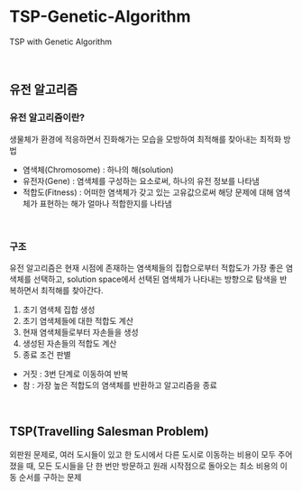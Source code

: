 # TSP-Genetic-Algorithm
TSP with Genetic Algorithm

<br>

## 유전 알고리즘
### 유전 알고리즘이란?
생물체가 환경에 적응하면서 진화해가는 모습을 모방하여 최적해를 찾아내는 최적화 방법

- 염색체(Chromosome) : 하나의 해(solution)
- 유전자(Gene) : 염색체를 구성하는 요소로써, 하나의 유전 정보를 나타냄
- 적합도(Fitness) : 어떠한 염색체가 갖고 있는 고유값으로써 해당 문제에 대해 염색체가 표현하는 해가 얼마나 적합한지를 나타냄

<br>

### 구조
유전 알고리즘은 현재 시점에 존재하는 염색체들의 집합으로부터 적합도가 가장 좋은 염색체를 선택하고, solution space에서 선택된 염색체가 나타내는 방향으로 탐색을 반복하면서 최적해를 찾아간다.

1) 초기 염색체 집합 생성
2) 초기 염색체들에 대한 적합도 계산
3) 현재 염색체들로부터 자손들을 생성
4) 생성된 자손들의 적합도 계산
5) 종료 조건 판별
  - 거짓 : 3번 단계로 이동하여 반복
  - 참 : 가장 높은 적합도의 염색체를 반환하고 알고리즘을 종료

<br>

## TSP(Travelling Salesman Problem)
외판원 문제로, 여러 도시들이 있고 한 도시에서 다른 도시로 이동하는 비용이 모두 주어졌을 때, 모든 도시들을 단 한 번만 방문하고 원래 시작점으로 돌아오는 최소 비용의 이동 순서를 구하는 문제
